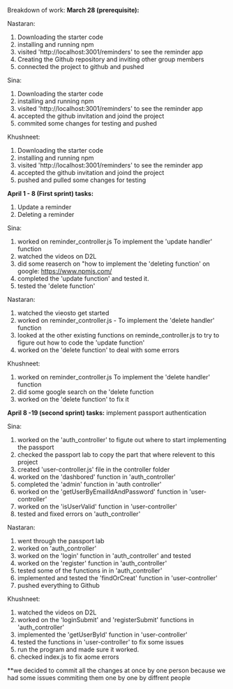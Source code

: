 Breakdown of work:
**March 28 (prerequisite):**

Nastaran: 
1. Downloading the starter code 
2. installing and running npm
3. visited 'http://localhost:3001/reminders' to see the reminder app
4. Creating the Github repository and inviting other group members
5. connected the project to github and pushed


Sina:
1. Downloading the starter code 
2. installing and running npm
3. visited 'http://localhost:3001/reminders' to see the reminder app
4. accepted the github invitation and joind the project
5. commited some changes for testing and pushed

Khushneet:
1. Downloading the starter code 
2. installing and running npm
3. visited 'http://localhost:3001/reminders' to see the reminder app
4. accepted the github invitation and joind the project
5. pushed and pulled some changes for testing



**April 1 - 8 (First sprint) tasks:**
1. Update a reminder
2. Deleting a reminder


Sina:
1. worked on reminder_controller.js To implement the 'update handler' function
2. watched the videos on D2L
3. did some reaserch on "how to implement the 'deleting function' on google: <https://www.npmjs.com/>
4. completed the 'update function' and tested it.
5. tested the 'delete function'

Nastaran:
1. watched the vieosto get started
2. worked on reminder_controller.js - To implement the 'delete handler' function
3. looked at the other existing functions on reminde_controller.js to try to figure out how to code the 'update function'
4. worked on the 'delete function' to deal with some errors

Khushneet:
1. worked on reminder_controller.js To implement the 'delete handler' function
2. did some google search on the 'delete function
3. worked on the 'delete function' to fix it



**April 8 -19 (second sprint) tasks:**
implement passport authentication

Sina: 
1. worked on the 'auth_controller' to figute out where to start implementing the passport 
2. checked the passport lab to copy the part that where relevent to this project
3. created 'user-controller.js' file in the controller folder
4. worked on the 'dashbored' function in 'auth_controller'
5. completed the 'admin' function in 'auth controller'
5. worked on the 'getUserByEmailIdAndPassword' function in 'user-controller'
6. worked on the 'isUserValid' function in 'user-controller'
7. tested and fixed errors on 'auth_controller'

Nastaran:
1. went through the passport lab 
2. worked on 'auth_controller'
3. worked on the 'login' function in 'auth_controller' and tested
4. worked on the 'register' function in 'auth_controller' 
5. tested some of the functions in in 'auth_controller'
6. implemented and tested the 'findOrCreat' function in 'user-controller'
7. pushed everything to Github

Khushneet: 
1. watched the videos on D2L
2. worked on the 'loginSubmit' and 'registerSubmit' functions in 'auth_controller'
3. implemented the 'getUserById' function in 'user-controller'
4. tested the functions in 'user-controller' to fix some issues
5. run the program and made sure it worked.
6. checked index.js to fix aome errors


**we decided to commit all the changes at once by one person because we had some issues commiting them one by one by diffrent people
